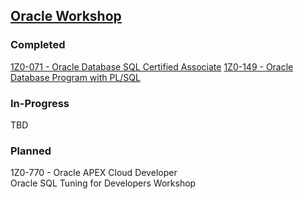 [Oracle Workshop](https://mylearn.oracle.com/ou/home)
---

### Completed
[1Z0-071 - Oracle Database SQL Certified Associate](https://catalog-education.oracle.com/pls/certview/sharebadge?id=932D2892E212E77523990F76C9348190BBFF781AFC744FB59D6282116A838CE0)
[1Z0-149 - Oracle Database Program with PL/SQL](https://catalog-education.oracle.com/pls/certview/sharebadge?id=06F0DDA47A4041B86E78F364E42697CF9E94B18F500FF061D41F72A5A3751E2F)

### In-Progress
TBD

### Planned
1Z0-770 - Oracle APEX Cloud Developer  
Oracle SQL Tuning for Developers Workshop
